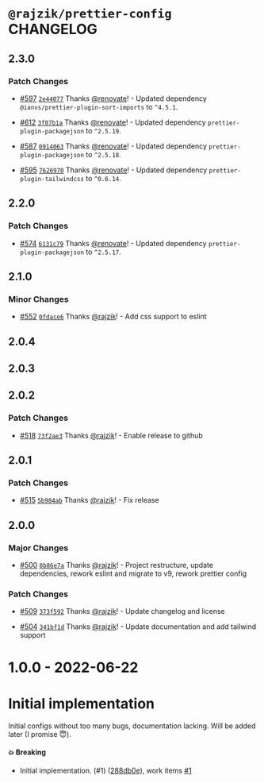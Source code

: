# `@rajzik/prettier-config` CHANGELOG

## 2.3.0

### Patch Changes

- [#597](https://github.com/rajzik/configs/pull/597)
  [`2e44077`](https://github.com/rajzik/configs/commit/2e44077fb42a6edb37e1ce1005c4b211cbcb61a4)
  Thanks [@renovate](https://github.com/apps/renovate)! - Updated dependency
  `@ianvs/prettier-plugin-sort-imports` to `^4.5.1`.

- [#612](https://github.com/rajzik/configs/pull/612)
  [`3f87b1a`](https://github.com/rajzik/configs/commit/3f87b1ae066a75fa08a1afd9cb6e834a96299fee)
  Thanks [@renovate](https://github.com/apps/renovate)! - Updated dependency
  `prettier-plugin-packagejson` to `^2.5.19`.

- [#587](https://github.com/rajzik/configs/pull/587)
  [`0914063`](https://github.com/rajzik/configs/commit/091406380dc2781e0bfee981be25ccd784d2d429)
  Thanks [@renovate](https://github.com/apps/renovate)! - Updated dependency
  `prettier-plugin-packagejson` to `^2.5.18`.

- [#595](https://github.com/rajzik/configs/pull/595)
  [`7626970`](https://github.com/rajzik/configs/commit/7626970dc28a29cd8d962e3f330a4814a0299e77)
  Thanks [@renovate](https://github.com/apps/renovate)! - Updated dependency
  `prettier-plugin-tailwindcss` to `^0.6.14`.

## 2.2.0

### Patch Changes

- [#574](https://github.com/rajzik/configs/pull/574)
  [`6131c79`](https://github.com/rajzik/configs/commit/6131c79dd2d3b03b8049985e94cf5974793e178b)
  Thanks [@renovate](https://github.com/apps/renovate)! - Updated dependency
  `prettier-plugin-packagejson` to `^2.5.17`.

## 2.1.0

### Minor Changes

- [#552](https://github.com/rajzik/configs/pull/552)
  [`0fdace6`](https://github.com/rajzik/configs/commit/0fdace6eaae6c7f9ed99767a997d6d2e858184d9)
  Thanks [@rajzik](https://github.com/rajzik)! - Add css support to eslint

## 2.0.4

## 2.0.3

## 2.0.2

### Patch Changes

- [#518](https://github.com/rajzik/configs/pull/518)
  [`73f2ae3`](https://github.com/rajzik/configs/commit/73f2ae32a4dfa4942de2139951854844fc050676)
  Thanks [@rajzik](https://github.com/rajzik)! - Enable release to github

## 2.0.1

### Patch Changes

- [#515](https://github.com/rajzik/configs/pull/515)
  [`5b984ab`](https://github.com/rajzik/configs/commit/5b984ab35e86ff798a0386066db744044238bcc5)
  Thanks [@rajzik](https://github.com/rajzik)! - Fix release

## 2.0.0

### Major Changes

- [#500](https://github.com/rajzik/configs/pull/500)
  [`8b86e7a`](https://github.com/rajzik/configs/commit/8b86e7a917d52e284868316d259236d190ba8f3c)
  Thanks [@rajzik](https://github.com/rajzik)! - Project restructure, update
  dependencies, rework eslint and migrate to v9, rework prettier config

### Patch Changes

- [#509](https://github.com/rajzik/configs/pull/509)
  [`373f592`](https://github.com/rajzik/configs/commit/373f592cd7f5123d5f2f1ba3a6c6741b935414e6)
  Thanks [@rajzik](https://github.com/rajzik)! - Update changelog and license

- [#504](https://github.com/rajzik/configs/pull/504)
  [`341bf1d`](https://github.com/rajzik/configs/commit/341bf1d35b2b271514db0e0d4b2efe6a32ac0b37)
  Thanks [@rajzik](https://github.com/rajzik)! - Update documentation and add
  tailwind support

# 1.0.0 - 2022-06-22

# Initial implementation

Initial configs without too many bugs, documentation lacking. Will be added
later (I promise 😇).

#### 💥 Breaking

- Initial implementation. (#1)
  ([288db0e](https://github.com/rajzik/configs/commit/288db0e500fd2c2a9d52a2e9d7570fa37099ab5e)),
  work items [#1](https://github.com/rajzik/configs/issues/1)
